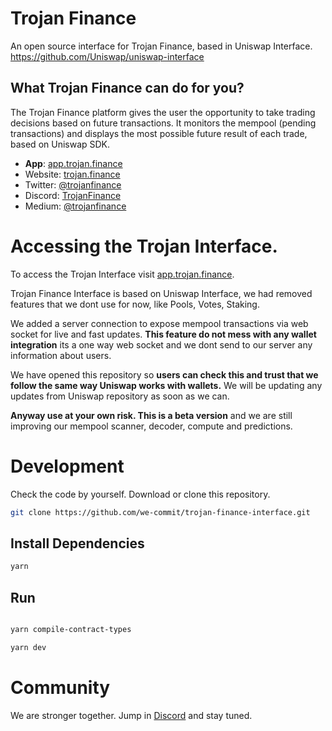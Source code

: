 # Trojan Finance

An open source interface for Trojan Finance, based in Uniswap Interface. https://github.com/Uniswap/uniswap-interface

## What Trojan Finance can do for you?

The Trojan Finance platform gives the user the opportunity to take trading decisions based on future transactions.
It monitors the mempool (pending transactions) and displays the most possible future result of each trade, based on Uniswap SDK.

- **App**: [app.trojan.finance](https://app.trojan.finance)
- Website: [trojan.finance](https://trojan.finance)
- Twitter: [@trojanfinance](https://twitter.com/trojanfinance)
- Discord: [TrojanFinance](https://discord.gg/VZkFP78aeF)
- Medium: [@trojanfinance](https://medium.com/@trojanfinance)

# Accessing the Trojan Interface.

To access the Trojan Interface visit [app.trojan.finance](https://app.trojan.finance).

Trojan Finance Interface is based on Uniswap Interface, we had removed features that we dont use for now, like Pools, Votes, Staking.

We added a server connection to expose mempool transactions via web socket for live and fast updates. **This feature do not mess with any wallet integration** its a one way web socket and we dont send to our server any information about users.

We have opened this repository so **users can check this and trust that we follow the same way Uniswap works with wallets.** We will be updating any updates from Uniswap repository as soon as we can.

**Anyway use at your own risk. This is a beta version** and we are still improving our mempool scanner, decoder, compute and predictions.

# Development

Check the code by yourself. Download or clone this repository.

```bash
git clone https://github.com/we-commit/trojan-finance-interface.git
```

## Install Dependencies

```bash
yarn
```

## Run

```bash

yarn compile-contract-types

yarn dev

```

# Community

We are stronger together. Jump in [Discord](https://discord.gg/VZkFP78aeF) and stay tuned.
